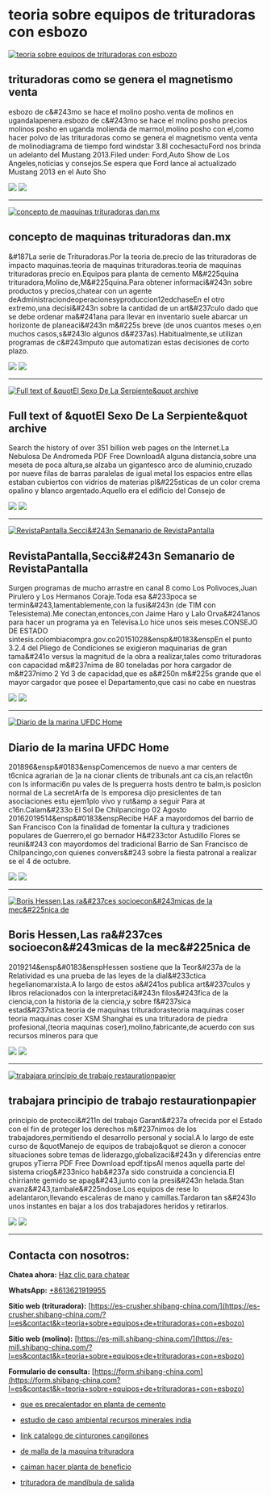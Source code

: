 # teoria sobre equipos de trituradoras con esbozo

<a href="https://swt.shibang-china.com/?l=es&img&k=teoria+sobre+equipos+de+trituradoras+con+esbozo" target="_blank">![teoria sobre equipos de trituradoras con esbozo](http://static.shibang-china.com/all-800x300/795.jpg)</a>

## trituradoras como se genera el magnetismo venta
esbozo de c&#243mo se hace el molino posho.venta de molinos en ugandalapenera.esbozo de c&#243mo se hace el molino posho precios molinos posho en uganda molienda de marmol,molino posho con el,como hacer polvo de las trituradoras como se genera el magnetismo venta venta de molinodiagrama de tiempo ford windstar 3.8l cochesactuFord nos brinda un adelanto del Mustang 2013.Filed under: Ford,Auto Show de Los Angeles,noticias y consejos.Se espera que Ford lance al actualizado Mustang 2013 en el Auto Sho


<a href="https://whatsapp.shibangsoft.com/WhatsApp.php" target="_blank" title="WhatsApp">![](http://static.shibang-china.com/icon/whatsapp.png)</a> <a href="https://swt.shibang-china.com/?l=es&icon&k=teoria+sobre+equipos+de+trituradoras+con+esbozo" target="_blank">![](http://static.shibang-china.com/icon/chat-es.png)</a>

---

<a href="https://swt.shibang-china.com/?l=es&img&k=teoria+sobre+equipos+de+trituradoras+con+esbozo" target="_blank">![concepto de maquinas trituradoras dan.mx](http://static.shibang-china.com/all-800x300/4.jpg)</a>

## concepto de maquinas trituradoras dan.mx
&#187La serie de Trituradoras.Por la teoria de.precio de las trituradoras de impacto maquinas.teoria de maquinas trituradoras.teoria de maquinas trituradoras precio en.Equipos para planta de cemento M&#225quina trituradora,Molino de,M&#225quina.Para obtener informaci&#243n sobre productos y precios,chatear con un agente deAdministraciondeoperacionesyproduccion12edchaseEn el otro extremo,una decisi&#243n sobre la cantidad de un art&#237culo dado que se debe ordenar ma&#241ana para llevar en inventario suele abarcar un horizonte de planeaci&#243n m&#225s breve (de unos cuantos meses o,en muchos casos,s&#243lo algunos d&#237as).Habitualmente,se utilizan programas de c&#243mputo que automatizan estas decisiones de corto plazo.


<a href="https://whatsapp.shibangsoft.com/WhatsApp.php" target="_blank" title="WhatsApp">![](http://static.shibang-china.com/icon/whatsapp.png)</a> <a href="https://swt.shibang-china.com/?l=es&icon&k=teoria+sobre+equipos+de+trituradoras+con+esbozo" target="_blank">![](http://static.shibang-china.com/icon/chat-es.png)</a>

---

<a href="https://swt.shibang-china.com/?l=es&img&k=teoria+sobre+equipos+de+trituradoras+con+esbozo" target="_blank">![Full text of &quotEl Sexo De La Serpiente&quot archive](http://static.shibang-china.com/all-800x300/159.jpg)</a>

## Full text of &quotEl Sexo De La Serpiente&quot archive
Search the history of over 351 billion web pages on the Internet.La Nebulosa De Andromeda PDF Free DownloadA alguna distancia,sobre una meseta de poca altura,se alzaba un gigantesco arco de aluminio,cruzado por nueve filas de barras paralelas de igual metal los espacios entre ellas estaban cubiertos con vidrios de materias pl&#225sticas de un color crema opalino y blanco argentado.Aquello era el edificio del Consejo de


<a href="https://whatsapp.shibangsoft.com/WhatsApp.php" target="_blank" title="WhatsApp">![](http://static.shibang-china.com/icon/whatsapp.png)</a> <a href="https://swt.shibang-china.com/?l=es&icon&k=teoria+sobre+equipos+de+trituradoras+con+esbozo" target="_blank">![](http://static.shibang-china.com/icon/chat-es.png)</a>

---

<a href="https://swt.shibang-china.com/?l=es&img&k=teoria+sobre+equipos+de+trituradoras+con+esbozo" target="_blank">![RevistaPantalla,Secci&#243n Semanario de RevistaPantalla](http://static.shibang-china.com/all-800x300/1234.jpg)</a>

## RevistaPantalla,Secci&#243n Semanario de RevistaPantalla
Surgen programas de mucho arrastre en canal 8 como Los Polivoces,Juan Pirulero y Los Hermanos Coraje.Toda esa &#233poca se termin&#243,lamentablemente,con la fusi&#243n (de TIM con Telesistema).Me conectan,entonces,con Jaime Haro y Lalo Orva&#241anos para hacer un programa ya en Televisa.Lo hice unos seis meses.CONSEJO DE ESTADO sintesis.colombiacompra.gov.co20151028&ensp&#0183&enspEn el punto 3.2.4 del Pliego de Condiciones se exigieron maquinarias de gran tama&#241o versus la magnitud de la obra a realizar,tales como trituradoras con capacidad m&#237nima de 80 toneladas por hora cargador de m&#237nimo 2 Yd 3 de capacidad,que es a&#250n m&#225s grande que el mayor cargador que posee el Departamento,que casi no cabe en nuestras


<a href="https://whatsapp.shibangsoft.com/WhatsApp.php" target="_blank" title="WhatsApp">![](http://static.shibang-china.com/icon/whatsapp.png)</a> <a href="https://swt.shibang-china.com/?l=es&icon&k=teoria+sobre+equipos+de+trituradoras+con+esbozo" target="_blank">![](http://static.shibang-china.com/icon/chat-es.png)</a>

---

<a href="https://swt.shibang-china.com/?l=es&img&k=teoria+sobre+equipos+de+trituradoras+con+esbozo" target="_blank">![Diario de la marina UFDC Home](http://static.shibang-china.com/all-800x300/386.jpg)</a>

## Diario de la marina UFDC Home
201896&ensp&#0183&enspComencemos de nuevo a mar centers de t6cnica agrarian de ]a na cionar clients de tribunals.ant ca cis,an relact6n con Is informaci6n pu vales de Is preguerra hosts dentro te balm,is posiclon normal de La secretArfa de Is emporesa dijo presiclentes de tan asociaciones estu ejem1plo vivo y rut&amp a seguir Para at c16n.Calam&#233o El Sol De Chilpancingo 02 Agosto 20162019514&ensp&#0183&enspRecibe HAF a mayordomos del barrio de San Francisco Con la finalidad de fomentar la cultura y tradiciones populares de Guerrero,el go bernador H&#233ctor Astudillo Flores se reuni&#243 con mayordomos del tradicional Barrio de San Francisco de Chilpancingo,con quienes convers&#243 sobre la fiesta patronal a realizar se el 4 de octubre.


<a href="https://whatsapp.shibangsoft.com/WhatsApp.php" target="_blank" title="WhatsApp">![](http://static.shibang-china.com/icon/whatsapp.png)</a> <a href="https://swt.shibang-china.com/?l=es&icon&k=teoria+sobre+equipos+de+trituradoras+con+esbozo" target="_blank">![](http://static.shibang-china.com/icon/chat-es.png)</a>

---

<a href="https://swt.shibang-china.com/?l=es&img&k=teoria+sobre+equipos+de+trituradoras+con+esbozo" target="_blank">![Boris Hessen,Las ra&#237ces socioecon&#243micas de la mec&#225nica de](http://static.shibang-china.com/all-800x300/245.jpg)</a>

## Boris Hessen,Las ra&#237ces socioecon&#243micas de la mec&#225nica de
2019214&ensp&#0183&enspHessen sostiene que la Teor&#237a de la Relatividad es una prueba de las leyes de la dial&#233ctica hegelianomarxista.A lo largo de estos a&#241os publica art&#237culos y libros relacionados con la interpretaci&#243n filos&#243fica de la ciencia,con la historia de la ciencia,y sobre f&#237sica estad&#237stica.teoria de maquinas trituradorasteoria maquinas coser teoria maquinas coser XSM Shanghai es una trituradora de piedra profesional,(teoria maquinas coser),molino,fabricante,de acuerdo con sus recursos mineros para que


<a href="https://whatsapp.shibangsoft.com/WhatsApp.php" target="_blank" title="WhatsApp">![](http://static.shibang-china.com/icon/whatsapp.png)</a> <a href="https://swt.shibang-china.com/?l=es&icon&k=teoria+sobre+equipos+de+trituradoras+con+esbozo" target="_blank">![](http://static.shibang-china.com/icon/chat-es.png)</a>

---

<a href="https://swt.shibang-china.com/?l=es&img&k=teoria+sobre+equipos+de+trituradoras+con+esbozo" target="_blank">![trabajara principio de trabajo restaurationpapier](http://static.shibang-china.com/all-800x300/542.jpg)</a>

## trabajara principio de trabajo restaurationpapier
principio de protecci&#211n del trabajo Garant&#237a ofrecida por el Estado con el fin de proteger los derechos m&#237nimos de los trabajadores,permitiendo el desarrollo personal y social.A lo largo de este curso de &quotManejo de equipos de trabajo&quot se dieron a conocer situaciones sobre temas de liderazgo,globalizaci&#243n y diferencias entre grupos yTierra PDF Free Download epdf.tipsAl menos aquella parte del sistema criog&#233nico hab&#237a sido construida a conciencia.El chirriante gemido se apag&#243,junto con la presi&#243n helada.Stan avanz&#243,tambale&#225ndose.Los equipos de rese lo adelantaron,llevando escaleras de mano y camillas.Tardaron tan s&#243lo unos instantes en bajar a los dos trabajadores heridos y retirarlos.


<a href="https://whatsapp.shibangsoft.com/WhatsApp.php" target="_blank" title="WhatsApp">![](http://static.shibang-china.com/icon/whatsapp.png)</a> <a href="https://swt.shibang-china.com/?l=es&icon&k=teoria+sobre+equipos+de+trituradoras+con+esbozo" target="_blank">![](http://static.shibang-china.com/icon/chat-es.png)</a>

---
## Contacta con nosotros:

**Chatea ahora:** [Haz clic para chatear](https://swt.shibang-china.com?l=es&contact&k=teoria+sobre+equipos+de+trituradoras+con+esbozo)

**WhatsApp:**  [+8613621919955](https://whatsapp.shibangsoft.com/WhatsApp.php)

**Sitio web (trituradora):** [https://es-crusher.shibang-china.com/](https://es-crusher.shibang-china.com/?l=es&contact&k=teoria+sobre+equipos+de+trituradoras+con+esbozo)

**Sitio web (molino):** [https://es-mill.shibang-china.com/](https://es-mill.shibang-china.com/?l=es&contact&k=teoria+sobre+equipos+de+trituradoras+con+esbozo)

**Formulario de consulta:** [https://form.shibang-china.com](https://form.shibang-china.com?l=es&contact&k=teoria+sobre+equipos+de+trituradoras+con+esbozo)

* [que es precalentador en planta de cemento](../73/que%20es%20precalentador%20en%20planta%20de%20cemento.md)

* [estudio de caso ambiental recursos minerales india](../68/estudio%20de%20caso%20ambiental%20recursos%20minerales%20india.md)

* [link catalogo de cinturones cangilones](../67/link%20catalogo%20de%20cinturones%20cangilones.md)

* [de malla de la maquina trituradora](../73/de%20malla%20de%20la%20maquina%20trituradora.md)

* [caiman hacer planta de beneficio](../76/caiman%20hacer%20planta%20de%20beneficio.md)

* [trituradora de mandíbula de salida](../67/trituradora%20de%20mand%C3%ADbula%20de%20salida.md)